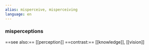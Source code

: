 ```yaml
---
alias: misperceive, misperceiving
language: en
---
```

### misperceptions
==see also:== [[perception]]
==contrast:== [[knowledge]], [[vision]]